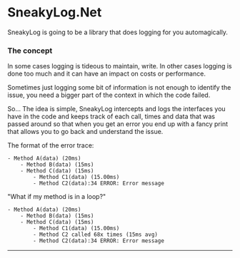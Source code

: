 # SneakyLog.Net

SneakyLog is going to be a library that does logging for you automagically.

### The concept
In some cases logging is tideous to maintain, write. In other cases logging is done too much and it can have an impact on costs or performance.

Sometimes just logging some bit of information is not enough to identify the issue, you need a bigger part of the context in which the code failed.

So... The idea is simple, SneakyLog intercepts and logs the interfaces you have in the code and keeps track of each call, times and data that was passed around so that when you get an error you end up with a fancy print that allows you to go back and understand the issue.

The format of the error trace:

``` Text
- Method A(data) (20ms)
    - Method B(data) (15ms)
    - Method C(data) (15ms)
        - Method C1(data) (15.00ms)
        - Method C2(data):34 ERROR: Error message
```

"What if my method is in a loop?"

``` Text
- Method A(data) (20ms)
    - Method B(data) (15ms)
    - Method C(data) (15ms)
        - Method C1(data) (15.00ms)
        - Method C2 called 68x times (15ms avg)
        - Method C2(data):34 ERROR: Error message
```

---
